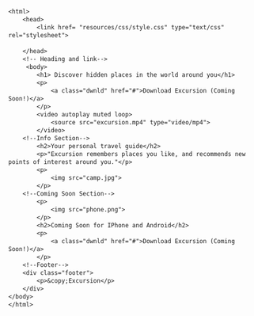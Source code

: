 <!DOCTYPE html>
    <html>    
        <head>
            <link href= "resources/css/style.css" type="text/css" rel="stylesheet">

        </head>
        <!-- Heading and link-->
         <body>
            <h1> Discover hidden places in the world around you</h1>
            <p>
                <a class="dwnld" href="#">Download Excursion (Coming Soon!)</a>
            </p>
            <video autoplay muted loop>
                <source src="excursion.mp4" type="video/mp4">
            </video>
        <!--Info Section-->
            <h2>Your personal travel guide</h2>
            <p>"Excursion remembers places you like, and recommends new points of interest around you."</p>
            <p>
                <img src="camp.jpg">
            </p>
        <!--Coming Soon Section-->
            <p>
                <img src="phone.png">
            </p>
            <h2>Coming Soon for IPhone and Android</h2>
            <p>
                <a class="dwnld" href="#">Download Excursion (Coming Soon!)</a>
            </p>
        <!--Footer-->
        <div class="footer">
            <p>&copy;Excursion</p>
        </div>
    </body>
    </html>

